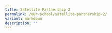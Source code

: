 ```yaml
---
title: Satellite Partnership 2
permalink: /our-school/satellite-partnership-2/
variant: markdown
description: ""
---
```


